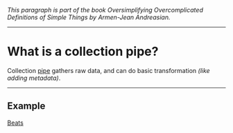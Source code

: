 _This paragraph is part of the book *Oversimplifying Overcomplicated Definitions of Simple Things* by Armen-Jean Andreasian._

---
# What is a collection pipe?

Collection [pipe](../Pipe.md) gathers raw data, and can do basic transformation _(like adding metadata)_.

---
## Example

[Beats](../../../Tools/Beats/Beats.md)